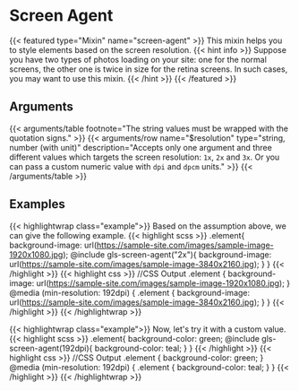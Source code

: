 # Screen Agent

{{< featured type="Mixin" name="screen-agent" >}}
This mixin helps you to style elements based on the screen resolution.
{{< hint info >}}
Suppose you have two types of photos loading on your site: one for the normal screens, the other one is twice in size for the retina screens. In such cases, you may want to use this mixin.
{{< /hint >}}
{{< /featured >}}

## Arguments

{{< arguments/table footnote="The string values must be wrapped with the quotation signs." >}}
    {{< arguments/row name="$resolution" type="string,<br/>number (with unit)" description="Accepts only one argument and three different values which targets the screen resolution: `1x`, `2x` and `3x`. Or you can pass a custom numeric value with `dpi` and `dpcm` units." >}}
{{< /arguments/table >}}

## Examples

{{< highlightwrap class="example">}}
Based on the assumption above, we can give the following example.
{{< highlight scss >}}
.element{
    background-image: url(https://sample-site.com/images/sample-image-1920x1080.jpg);
    @include gls-screen-agent("2x"){
        background-image: url(https://sample-site.com/images/sample-image-3840x2160.jpg);
    }
}
{{< /highlight >}}
{{< highlight css >}}
//CSS Output
.element {
    background-image: url(https://sample-site.com/images/sample-image-1920x1080.jpg);
}
@media (min-resolution: 192dpi) {
    .element {
        background-image: url(https://sample-site.com/images/sample-image-3840x2160.jpg);
    }
}
{{< /highlight >}}
{{< /highlightwrap >}}

{{< highlightwrap class="example">}}
Now, let's try it with a custom value.
{{< highlight scss >}}
.element{
    background-color: green;
    @include gls-screen-agent(192dpi){
        background-color: teal;
    }
}
{{< /highlight >}}
{{< highlight css >}}
//CSS Output
.element {
    background-color: green;
}
@media (min-resolution: 192dpi) {
    .element {
        background-color: teal;
    }
}
{{< /highlight >}}
{{< /highlightwrap >}}


